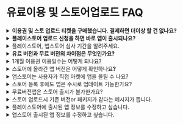# 유료이용 및 스토어업로드 FAQ

<details>

<summary><strong>이용권 및 스토 업로드 티켓을 구매했습니다. 결제하면 더이상 할 건 없나요?</strong></summary>

결제를 한 뒤 [**앱운영 - 버전관리– \[앱제작이력\]**](https://www.swing2app.co.kr/view/app\_work\_history) **메뉴에서 플레이스토어, 앱스토어 업로드 신청을 해주셔야 합니다.**

업로드 신청이 들어와야 담당자가 고객님의 앱을 스토에 등록해드릴 수 있습니다.

따라서 이용권과 업로드티켓 구매 후에는 업로드 신청서를 작성하여 업로드 신청까지 모두 완료해주시기 바랍니다.

</details>

<details>

<summary><strong>플레이스토어 업로드 신청을 하면 바로 앱이 출시되나요?</strong></summary>

스윙투앱에서 대행해서 앱을 플레이스토어에 업로드 진행해드리는데요.

구글 앱 심사를 받게 됩니다.

**구글 앱 심사는  평균 일주일(7일) 정도 시간이 걸립니다.**&#x20;

**따라서 업로드를 한다고 해서 앱이 바로 출시되는 것이 아니구요.**

**심사 후 문제가 없으면 해당 심사 기간(7일 이내) 후에 스토어에 출시가 됩니다.**

</details>

<details>

<summary>플레이스토어, 앱스토어 심사 기간을 알려주세요.</summary>

플레이스토어, 앱스토어 모두 평균 7일 정도 소요됩니다.

심사가 들어가는 것이기 때문에 심사에 따라 보다 빠르게, 늦게 걸릴 수 있습니다.

심사시 문제가 없을 경우 위의 심사 기간 후에 바로 출시가 되지만, 플레이스토어 심사가 거절 될 경우 출시일은 더 늦어질 수 있습니다.

시간 여유를 두시고 신청해주세요.

</details>

<details>

<summary><strong>유료 버전과 무료 버전의 차이점은 무엇인가요?</strong></summary>

**유료 버전과 무료 버전의 가장 큰 차이는 마켓 업로드를 할 수 있는 것과 없는 것 이라고 생각하시면 됩니다.**

무료는 안드로이드폰 설치 파일로만 사용 가능하며, 유료는 플레이스토어, 앱스토어 등의 스토어에 상용화하여 출시할 수 있습니다

**두 번째는 용량의 차이가 있습니다.**

무료 버전은 기본 100MB 제공, 유료버전은 2GB에서 상품유형에 따라 50GB까지 제공합니다.

**세번째는 게시판 제작 갯수 및 그룹 채팅방 개설 수에 차이가 있습니다.**

무료 버전은 게시판 제작 수 30개, 그룹 채팅방은 1개 제작이 가능합니다.

유료버전은 게시판 제작 100개에서 \~ 무제한(상품유형에 따라), 그룹 채팅방은 5개\~무제한(상품유형에 따라)까지 제작 가능합니다.

**마지막으로 앱제작 갯수가 다릅니다.**

유료이용자는 한 계정당 앱을 10개까지 만들 수 있으며, 무료이용자는 한 계정당 앱을 3개까지 만들 수 있습니다.

하지만 무료버전도 대부분의 기능은 사용할 수 있으니, 무료로 충분히 사용해보시고 필요할 경우 유료로 전환하세요^^

상세 내용은 스윙 서비스 정책을 확인해주세요.

[**☞** ](https://wp.swing2app.co.kr/help/pricing-table/)[**\[스윙 가격 정책\]**](https://wp.swing2app.co.kr/help/pricing-table/)

</details>

<details>

<summary>1개월 이용권 이용일수는 어떻게 되나요?</summary>

1개월 유료앱이용권 구매시 총 이용일수가 30일입니다.

달 마다 총 일수가 다르기 때문에 (28일인 달도 있고 30일, 31일도 있죠) 1개월 이용기간은 30일입니다. 따라서 6개월 결제시 180일간 이용일수가 들어가며, 12개월 결제시 360일로 이용일수가 들어갑니다.

특히 1년 결제하셨다고 해서 365일이 아닌지 문의주시는 분들도 계시지만 1개월 30일로 계산한 일수로 적용된다는 점!! 유념해주세요.

</details>

<details>

<summary>스토어에 올라간 앱 버전은 어떻게 확인하나요<strong>?</strong></summary>

스윙을 통해서 업로드 대행을 하신 분들의 경우 각 플랫폼별(앱스토어, 플레이스토어)에 접속하여 출시된 앱 버전을 확인할 수 있구요.

각 스토어에 접속하지 않아도 스윙 앱운영 페이지에서도 확인이 가능합니다.

**\*** [**앱운영페이지> 버전관리> 마켓등록관리 페이**지](http://www.swing2app.co.kr/view/market\_status)에서 각 플랫폼별 마켓버전을 확인할 수 있습니다.

해당 페이지에서 마켓으로 바로 이동할 수도 있으며, 스토어에 등록된 정보 등 다양한 정보를 확인할 수 있어요.

</details>

<details>

<summary>앱스토어는 사용자가 직접 마켓에 앱을 올릴 수 나요?</summary>

앱스토어는 애플 개발자 계정을 가지고 있어도 직접 업로드를 할 수 없습니다.

사용자가 직접 업로드를 진행할 수 없으며, 스윙투앱 대행으로만 업로드가 가능합니다.

애플은 구글과 달리 앱 파일을 등록하는 것이 아니라 개발사의 앱 개발소스, 개발에 관련된 보안 내용 등이 필요하기 때문에 사용자가 직접 업로드를 할 수 없습니다.

개발사(스윙투앱)에서만 업로드가 가능한 점 양해 부탁드립니다.

(앱스토어 업로드 대행비: 1회 20,000원)

**☞** [**\[앱스토어 업로드 신청방법 보러가기\]**](https://wp.swing2app.co.kr/documentation/appmanage/version/appstore-upload/)

</details>

<details>

<summary>스토어 등록 후에도 앱은 수시로 업데이트 가능한가요?</summary>

스윙투앱에서 제작한 앱은 수시로 수정 및 업데이트가 가능합니다.

다만 실시간 반영이 아닌, 버전 업데이트가 필요한 내용이 있습니다.

\-수정사항 자동 반영은 3단계 페이지단계 및 앱운영 메뉴들을 수정 및 추가했을때만 자동으로 반영됩니다.

&#x20;

\*업데이트 필요(앱제작 다시해서 새 버전으로 올려야 하는 메뉴)

\-1단계 기본정보(앱이름, 앱아이콘 이미지, 대기화면 이미지)

&#x20;2단계 디자인테마(프로토타입, 컬러)

위의 내용을 수정할 경우 \[앱 업데이트] 버튼을 선택해서 앱을 새 버전으로 재제작해주세요.

플레이스토어, 앱스토어에도 새로운 버전 앱으로 업데이트 해야 합니다.

플레이스토어는 사용자가 직접 업데이트 가능하며, 앱스토어는 대행만 가능하기 때문에 앱스토어 업로드 티켓 구매 후 앱스토어 업로드 신청 주셔야 합니다.

(플레이스토어도 직접 하기 어려우실 경우 플레이스토어 업로드 티켓 구매 후 신청해주세요)

</details>

<details>

<summary>무료버전앱은 스토어 출시가 불가한가요?</summary>

네 스윙투앱에서 제작한 무료버전앱은 상용화가 불가합니다. (개인적인 용도내에서만 이용가능)

따라서 스토어에 출시하는 용도로 이용하실 경우 스윙투앱에서 제공하는 유료앱 이용권을 구매해주셔야 합니다.

유료앱 전환 후, 해당 앱으로 스토어 출시할 수 있습니다.

</details>

<details>

<summary>스토어 업로드시 기존 버전or 패키지가 같다는 메시지가 뜹니다.</summary>

이미 등록된 버전과 동일한 버전의 aab파일을 올리려고 하면 뜨는 메시지입니다.

새로 업데이트 된 앱을 올리실 때는 이전에 올린 버전과 다른지 확인하여, 새 버전으로 제작된 aab파일을 올려주시기 바랍니다.

</details>

<details>

<summary>플레이스토어에 출시된 앱 정보를 수정하고 싶습니다.</summary>

플레이스토어는 사용자분의 구글 개발자계정으로 앱이 등록되기 때문에 이후 정보 수정 및 업데이트 등의 내용을 직접 진행하실 수 있습니다.

플레이스토어 정보 수정 및 업데이트 방법은 **** 아래 매뉴얼을 참고해주세요.

☞[플레이스토어 앱 업데이트 보러가기](https://wp.swing2app.co.kr/knowledgebase/palystore-update/)

만약 직접 하는 것이 어렵다면 스윙투앱에 업로드 신청을 주시면 업데이트 진행해드립니다.

\*플레이스토어 업로드티켓 10,000원 구매 후 신청

</details>

<details>

<summary>앱스토어 출시된 앱 정보를 수정하고 싶습니다.</summary>

앱스토어는 정보를 수정하기 위해서는 앱 업데이트 심사가 필요합니다.

앱스토어는 사용자가 직접 수정을 할 수 없기 때문에, 출시 정보만을 수정하는 것 역시 앱스토어 업로드티켓을 구매해서 업로드 재신청을 주셔야 합니다.

\*앱스토어 업로드티켓 20,000원 구매 후 신청

</details>





